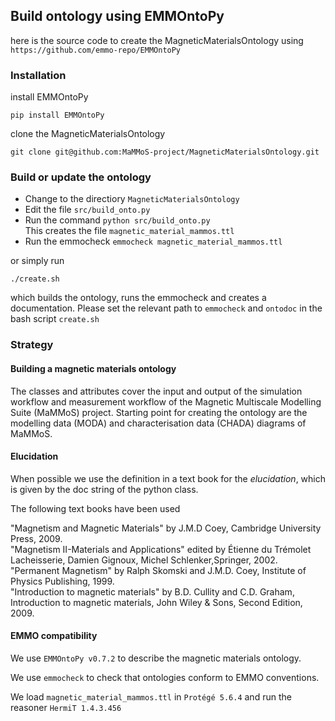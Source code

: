 ## Build ontology using EMMOntoPy

here is the source code to create the MagneticMaterialsOntology using  
`https://github.com/emmo-repo/EMMOntoPy`  

### Installation

install EMMOntoPy
```
pip install EMMOntoPy
```

clone the MagneticMaterialsOntology
```
git clone git@github.com:MaMMoS-project/MagneticMaterialsOntology.git
```

### Build or update the ontology

* Change to the directiory `MagneticMaterialsOntology`
* Edit the file `src/build_onto.py`
* Run the command `python src/build_onto.py`  
  This creates the file `magnetic_material_mammos.ttl`
* Run the emmocheck `emmocheck magnetic_material_mammos.ttl`

or simply run
```
./create.sh
```

which builds the ontology, runs the emmocheck and creates a documentation. Please set the relevant path to `emmocheck` and `ontodoc` in the bash script `create.sh`

### Strategy

#### Building a magnetic materials ontology

The classes and attributes cover the input and output of the simulation workflow and measurement workflow of the Magnetic Multiscale Modelling Suite (MaMMoS) project. Starting point for creating the ontology are the modelling data (MODA) and characterisation data (CHADA) diagrams of MaMMoS.

#### Elucidation
When possible we use the definition in a text book for the *elucidation*, which is given by the doc string of the python class. 

The following text books have been used 

"Magnetism and Magnetic Materials" by J.M.D Coey, Cambridge University Press, 2009.  
"Magnetism II-Materials and Applications" edited by Étienne du Trémolet Lacheisserie, Damien Gignoux, Michel Schlenker,Springer, 2002.  
"Permanent Magnetism" by Ralph Skomski and J.M.D. Coey, Institute of Physics Publishing, 1999.  
"Introduction to magnetic materials" by B.D. Cullity and C.D. Graham, Introduction to magnetic materials, John Wiley & Sons, Second Edition, 2009. 

#### EMMO compatibility
We use `EMMOntoPy v0.7.2` to describe the magnetic materials ontology. 

We use `emmocheck` to check that ontologies conform to EMMO conventions.

We load `magnetic_material_mammos.ttl` in `Protégé 5.6.4` and run the reasoner `HermiT 1.4.3.456`